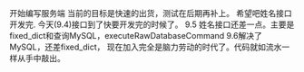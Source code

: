 开始编写服务端
当前的目标是快速的出货，测试在后期再补上。
希望吧姓名接口开发完.
今天(9.4)接口到了快要开发完的时候了。
9.5 姓名接口还差一点。主要是fixed_dict和查询MySQL，executeRawDatabaseCommand
9.6解决了MySQL，还差fixed_dict，
现在加入完全是脑力劳动的时代了。代码就如流水一样从手中敲出。